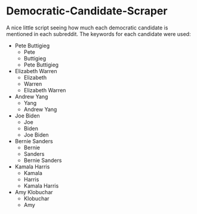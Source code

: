 # Democratic-Candidate-Scraper

A nice little script seeing how much each democratic candidate is mentioned in each subreddit.
The keywords for each candidate were used:

* Pete Buttigieg
  * Pete
  * Buttigieg
  * Pete Buttigieg
* Elizabeth Warren
  * Elizabeth
  * Warren
  * Elizabeth Warren
* Andrew Yang
  * Yang
  * Andrew Yang
* Joe Biden
  * Joe
  * Biden
  * Joe Biden
* Bernie Sanders
  * Bernie
  * Sanders
  * Bernie Sanders
* Kamala Harris
  * Kamala
  * Harris
  * Kamala Harris
* Amy Klobuchar
  * Klobuchar
  * Amy
